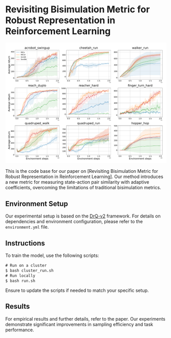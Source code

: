 # Revisiting Bisimulation Metric for Robust Representation in Reinforcement Learning #

![](fig.png)

This is the code base for our paper on [Revisiting Bisimulation Metric for Robust Representation in Reinforcement Learning]. Our method introduces a new metric for measuring state-action pair similarity with adaptive coefficients, overcoming the limitations of traditional bisimulation metrics.

## Environment Setup
Our experimental setup is based on the [DrQ-v2](https://github.com/facebookresearch/drqv2) framework. For details on dependencies and environment configuration, please refer to the `environment.yml` file.

## Instructions
To train the model, use the following scripts:
```
# Run on a cluster
$ bash cluster_run.sh
# Run locally
$ bash run.sh
```
Ensure to update the scripts if needed to match your specific setup.

## Results
For empirical results and further details, refer to the paper. Our experiments demonstrate significant improvements in sampling efficiency and task performance.